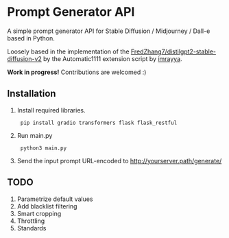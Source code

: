 # Prompt Generator API
A simple prompt generator API for Stable Diffusion / Midjourney / Dall-e based in Python.

Loosely based in the implementation of the [FredZhang7/distilgpt2-stable-diffusion-v2](https://huggingface.co/FredZhang7/distilgpt2-stable-diffusion-v2) by the Automatic1111 extension script by [imrayya](https://github.com/imrayya/stable-diffusion-webui-Prompt_Generator).

**Work in progress!** Contributions are welcomed :)
## Installation
1. Install required libraries.

        pip install gradio transformers flask flask_restful

2. Run main.py

        python3 main.py

3. Send the input prompt URL-encoded to http://yourserver.path/generate/

## TODO
1. Parametrize default values
2. Add blacklist filtering
3. Smart cropping
4. Throttling
5. Standards
